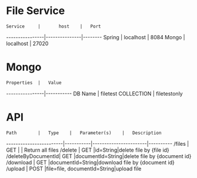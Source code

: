 # File Service

	Service 	|		host	|	Port			
----------------|---------------|--------
	Spring		|	localhost	|  8084
	Mongo		|	localhost	| 27020

# Mongo

	Properties	|	Value
----------------|-----------
DB Name | filetest
COLLECTION | filetestonly

# API


	Path		|	Type	|	Parameter(s)	|	Description
------------------------|-----------|-----------------------|----------
/files		|	GET		| | Return all files
/delete			|	GET |id=String|delete file by {file id}
/deleteByDocumentId|	GET 	|documentId=String|delete file by {document id}
/download	 |	GET	|documentId=String|download file by {document id}
/upload	 	|	POST	|file=file, documentId=String|upload file

